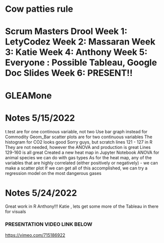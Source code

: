 
# Cow patties rule
Scrum Masters Drool
Week 1: LetyCodez
Week 2: Massaran
Week 3: Katie
Week 4: Anthony
Week 5: Everyone : Possible Tableau, Google Doc Slides
Week 6: PRESENT!!
=======
# GLEAMone
# Notes 5/15/2022
t.test are for one continous variable, not two
Use bar graph instead for Commodity
Geom_Bar
scatter plots are for two continuous variables
The histogram for CO2 looks good
Sorry guys, but scratch lines 121 - 127 in R
They are not needed, however the ANOVA and production is great
Lines 129-160 is all great
Created a new heat map in Jupyter Notebook
ANOVA for animal species we can do with gas types
As for the heat map, any of the variables that are highly correlated (either positively or negatively) - we can make a scatter plot
If we can get all of this accomplished, we can try a regression model on the most dangerous gases
# Notes 5/24/2022
Great work in R Anthony!!! 
Katie , lets get some more of the Tableau in there for visuals
### PRESENTATION VIDEO LINK BELOW
https://vimeo.com/715186922
